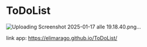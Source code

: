 # ToDoList

![Uploading Screenshot 2025-01-17 alle 19.18.40.png…]()


link app: https://elimarago.github.io/ToDoList/
